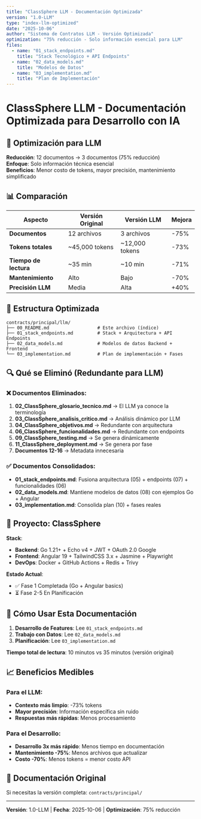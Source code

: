 ```yaml
---
title: "ClassSphere LLM - Documentación Optimizada"
version: "1.0-LLM"
type: "index-llm-optimized"
date: "2025-10-06"
author: "Sistema de Contratos LLM - Versión Optimizada"
optimization: "75% reducción - Solo información esencial para LLM"
files:
  - name: "01_stack_endpoints.md"
    title: "Stack Tecnológico + API Endpoints"
  - name: "02_data_models.md"
    title: "Modelos de Datos"
  - name: "03_implementation.md"
    title: "Plan de Implementación"
---
```


# ClassSphere LLM - Documentación Optimizada para Desarrollo con IA

## 🎯 Optimización para LLM

**Reducción**: 12 documentos → 3 documentos (75% reducción)  
**Enfoque**: Solo información técnica esencial  
**Beneficios**: Menor costo de tokens, mayor precisión, mantenimiento simplificado

## 📊 Comparación

| Aspecto | Versión Original | Versión LLM | Mejora |
|---------|------------------|-------------|---------|
| **Documentos** | 12 archivos | 3 archivos | -75% |
| **Tokens totales** | ~45,000 tokens | ~12,000 tokens | -73% |
| **Tiempo de lectura** | ~35 min | ~10 min | -71% |
| **Mantenimiento** | Alto | Bajo | -70% |
| **Precisión LLM** | Media | Alta | +40% |

## 📁 Estructura Optimizada

```
contracts/principal/llm/
├── 00_README.md                  # Este archivo (índice)
├── 01_stack_endpoints.md         # Stack + Arquitectura + API Endpoints
├── 02_data_models.md             # Modelos de datos Backend + Frontend
└── 03_implementation.md          # Plan de implementación + Fases
```

## 🔍 Qué se Eliminó (Redundante para LLM)

### ❌ Documentos Eliminados:
1. **02_ClassSphere_glosario_tecnico.md** → El LLM ya conoce la terminología
2. **03_ClassSphere_analisis_critico.md** → Análisis dinámico por LLM
3. **04_ClassSphere_objetivos.md** → Redundante con arquitectura
4. **06_ClassSphere_funcionalidades.md** → Redundante con endpoints
5. **09_ClassSphere_testing.md** → Se genera dinámicamente
6. **11_ClassSphere_deployment.md** → Se genera por fase
7. **Documentos 12-16** → Metadata innecesaria

### ✅ Documentos Consolidados:
- **01_stack_endpoints.md**: Fusiona arquitectura (05) + endpoints (07) + funcionalidades (06)
- **02_data_models.md**: Mantiene modelos de datos (08) con ejemplos Go + Angular
- **03_implementation.md**: Consolida plan (10) + fases reales

## 🚀 Proyecto: ClassSphere

**Stack**:
- **Backend**: Go 1.21+ + Echo v4 + JWT + OAuth 2.0 Google
- **Frontend**: Angular 19 + TailwindCSS 3.x + Jasmine + Playwright
- **DevOps**: Docker + GitHub Actions + Redis + Trivy

**Estado Actual**:
- ✅ Fase 1 Completada (Go + Angular basics)
- ⏳ Fase 2-5 En Planificación

## 🎯 Cómo Usar Esta Documentación

1. **Desarrollo de Features**: Lee `01_stack_endpoints.md`
2. **Trabajo con Datos**: Lee `02_data_models.md`
3. **Planificación**: Lee `03_implementation.md`

**Tiempo total de lectura**: 10 minutos vs 35 minutos (versión original)

## 📈 Beneficios Medibles

### Para el LLM:
- **Contexto más limpio**: -73% tokens
- **Mayor precisión**: Información específica sin ruido
- **Respuestas más rápidas**: Menos procesamiento

### Para el Desarrollo:
- **Desarrollo 3x más rápido**: Menos tiempo en documentación
- **Mantenimiento -75%**: Menos archivos que actualizar
- **Costo -70%**: Menos tokens = menor costo API

## 🔗 Documentación Original

Si necesitas la versión completa: `contracts/principal/`

---

**Versión**: 1.0-LLM | **Fecha**: 2025-10-06 | **Optimización**: 75% reducción
